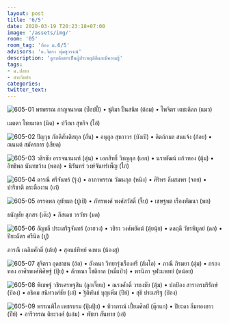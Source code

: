 ```yaml
---
layout: post
title: '6/5'
date: 2020-03-19 T20:23:18+07:00
image: '/assets/img/'
room: '05'
room_tag: 'ห้อง ม.6/5'
advisors: 'อ.จิตรา พุ่มสุวรรณ์'
description: 'ลูกบดินทรเป็นผู้ประพฤติดีและมีความรู้'
tags:
- ม.ปลาย
- สายวิทย์ฯ
categories:
twitter_text:
---
```

![605-01](https://res.cloudinary.com/dbruw74ms/image/upload/c_fit,w_760/v1584625038/605-01_wmucb0.png)
พรพรรณ กาญจนาคม (ป๊อปปี้) • ชุติมา ปั้นสนิท (ต้อม) • ไพจิตร เตชะดิลก (แมว)

เมตตา ไชยมาลา (นิด) • ปวีณา สุขกิจ (โอ๋)

![605-02](https://res.cloudinary.com/dbruw74ms/image/upload/c_fit,w_760/v1584625039/605-02_j0w6x6.png)
ปัญวุธ ภักดีสันติสกุล (อั๋น) • อนุกูล สุขถาวร (บังเป้) • ดิตถ์กมล สนแจ้ง (ก้อย) • ณนนต์ สมัครการ (เขียด)

![605-03](https://res.cloudinary.com/dbruw74ms/image/upload/c_fit,w_760/v1584625029/605-03_zzwyr6.png)
วชิรชัย อรรจนานนท์ (ตุ่น) • เอกสิทธิ์ วิชญกุล (เอก) • นราพัฒน์ แก้วทอง (ตุ้ม) • อิทธิพล นันทขว้าง (พอล) • นิรันทร์ วงษ์จันทร์เพ็ญ (ไก่)

![605-04](https://res.cloudinary.com/dbruw74ms/image/upload/c_fit,w_760/v1584625068/605-04_szqbtj.png)
ดารณี ศรีจันทร์ (รุ้ง) • อาภาพรรณ วัฒนกุล (หนิง) • ศิริพร ลิ่มสมพร (จอย) • ปาริชาติ กระตืองาน (เก๋)

![605-05](https://res.cloudinary.com/dbruw74ms/image/upload/c_fit,w_760/v1584625035/605-05_mjcyga.png)
อรรคพล อุทัยผล (ปูเป้) • ภัทรพงศ์ พงศ์สวัสดิ์ (จิ๊บ) • เชษฐพล เรืองพัฒนา (พล)

ธนัญชัย สุภสร (เต๊ะ) • ภีสเดช วรวัชร (มด)

![605-06](https://res.cloudinary.com/dbruw74ms/image/upload/c_fit,w_760/v1584625044/605-06_llzjpm.png)
อัญชลี ประเสริฐจันทร์ (อาฮวง) • วชิรา วงศ์พยัคฆ์ (ตุ้ยนุ้ย) • ดลฤดี วัชรพิบูลย์ (ดล) • ปิยะฉัตร ศรีนิล (ปู)

ภารณี เฉลิมศักดิ์ (เต้ย) • สุคนธ์ทิพย์ คงทน (น้องสุ)

![605-07](https://res.cloudinary.com/dbruw74ms/image/upload/c_fit,w_760/v1584625075/605-07_qbkvum.png)
สุจิตรา อุดชาชน (อ้อ) • อังคนา วิทยารุ่งเรืองศรี (ส้มโอ) • ภาณี ภิรมยา (ตุ๋ม) • กรองทอง อาศิรพงศ์พิศิษฐ์ (ปุ้ย) • ลักขณา โชติกาล (หมี่แป๋ว) • พรนิภา จุฬะแพทย์ (หน่อย)

![605-08](https://res.cloudinary.com/dbruw74ms/image/upload/c_fit,w_760/v1584625076/605-08_ubm3fz.png)
พิเชษฐ์ วชิรเศรษฐสิน (ลูกเจี๊ยบ) • ณรงศักดิ์ วรธงชัย (ตุ้ม) • ปกป้อง สารากรบริรักษ์ (ป้อง) • อธิคม สนิทวงศ์ชัย (เอ๋) • ฐิติพันธ์ บุญเพิ่ม (ปีย์) • สุธี ประเสริฐ (ป้อง)

![605-09](https://res.cloudinary.com/dbruw74ms/image/upload/c_fit,w_760/v1584625083/605-09_wd4ogy.png)
พรรณพิไล เพชรบรม (ปุ้มปุ้ย) • ทิวาภรณ์ เปี่ยมศิลป์ (ตุ๊กแก) • ปิยะดา ลิ่มทองขาว (ปีย์) • อารีวรรณ ติยะวงศ์ (แอ๋ม) • พัชยา สันทาย (เอ๋)
